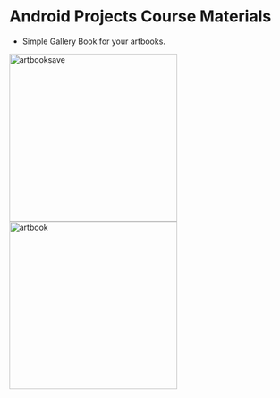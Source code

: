 # Android Projects Course Materials

- Simple Gallery Book for your artbooks.

<img src="https://user-images.githubusercontent.com/88238748/160485804-74052fd5-a5ad-4cbd-b535-026daf602981.png" alt="artbooksave" style="width:300px;"/>

<img src="https://user-images.githubusercontent.com/88238748/160485921-52818a78-8b83-4af3-be7b-9cf2eda1969e.png" alt="artbook" style="width:300px;"/>

